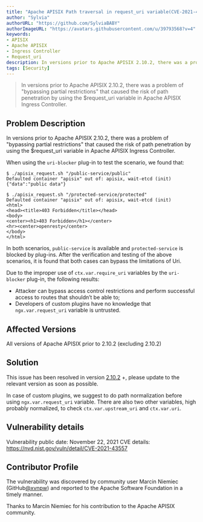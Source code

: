 ```yaml
---
title: "Apache APISIX Path traversal in request_uri variable(CVE-2021-43557)"
author: "Sylvia"
authorURL: "https://github.com/SylviaBABY"
authorImageURL: "https://avatars.githubusercontent.com/u/39793568?v=4"
keywords:
- APISIX
- Apache APISIX
- Ingress Controller
- Request_uri
description: In versions prior to Apache APISIX 2.10.2, there was a problem of "bypassing partial restrictions" that caused the risk of path penetration by using the $request_uri variable in Apache APISIX Ingress Controller. 
tags: [Security]
---
```


> In versions prior to Apache APISIX 2.10.2, there was a problem of "bypassing partial restrictions" that caused the risk of path penetration by using the $request_uri variable in Apache APISIX Ingress Controller.

<!--truncate-->

## Problem Description

In versions prior to Apache APISIX 2.10.2, there was a problem of "bypassing partial restrictions" that caused the risk of path penetration by using the $request_uri variable in Apache APISIX Ingress Controller.

When using the `uri-blocker` plug-in to test the scenario, we found that:

```shell
$ ./apisix_request.sh "/public-service/public"
Defaulted container "apisix" out of: apisix, wait-etcd (init)
{"data":"public data"}
```

```shell
$ ./apisix_request.sh "/protected-service/protected"
Defaulted container "apisix" out of: apisix, wait-etcd (init)
<html>
<head><title>403 Forbidden</title></head>
<body>
<center><h1>403 Forbidden</h1></center>
<hr><center>openresty</center>
</body>
</html>
```

In both scenarios, `public-service` is available and `protected-service` is blocked by plug-ins. After the verification and testing of the above scenarios, it is found that both cases can bypass the limitations of Uri.

Due to the improper use of `ctx.var.require_uri` variables by the `uri-blocker` plug-in, the following results:

- Attacker can bypass access control restrictions and perform successful access to routes that shouldn’t be able to;
- Developers of custom plugins have no knowledge that `ngx.var.request_uri` variable is untrusted.

## Affected Versions

All versions of Apache APISIX prior to 2.10.2 (excluding 2.10.2)

## Solution

This issue has been resolved in version [2.10.2](http://apisix.apache.org/downloads/) +, please update to the relevant version as soon as possible.

In case of custom plugins, we suggest to do path normalization before using `ngx.var.request_uri` variable. There are also two other variables, high probably normalized, to check `ctx.var.upstream_uri` and `ctx.var.uri`.

## Vulnerability details

Vulnerability public date: November 22, 2021
CVE details: https://nvd.nist.gov/vuln/detail/CVE-2021-43557

## Contributor Profile

The vulnerability was discovered by community user Marcin Niemiec (GitHub[@xvnpw](https://github.com/xvnpw)) and reported to the Apache Software Foundation in a timely manner.

Thanks to Marcin Niemiec for his contribution to the Apache APISIX community.
